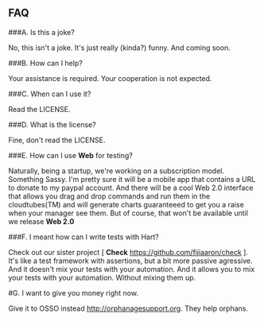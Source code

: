 ## FAQ

###A. Is this a joke?

No, this isn't a joke. It's just really (kinda?) funny.  And coming soon.

###B. How can I help?

Your assistance is required.  Your cooperation is not expected.

###C. When can I use it?

Read the LICENSE.

###D. What is the license?

Fine, don't read the LICENSE.

###E. How can I use **Web** for testing?

Naturally, being a startup, we're working on a subscription model.  Something Sassy.  I'm pretty sure it will be a mobile app that contains a URL to donate to my paypal account.  And there will be a cool Web 2.0 interface that allows you drag and drop commands and run them in the cloudtubes(TM) and will generate charts guaranteeed to get you a raise when your manager see them.  But of course, that won't be available until we release **Web 2.0**

###F. I meant how can I write tests with Hart?

Check out our sister project [ **Check**  https://github.com/fijiaaron/check ]. It's like a test framework with assertions, but a bit more passive agressive.  And it doesn't mix your tests with your automation.  And it allows you to mix your tests with your automation.  Without mixing them up.

#G. I want to give you money right now.

Give it to OSSO instead http://orphanagesupport.org.  They help orphans.
